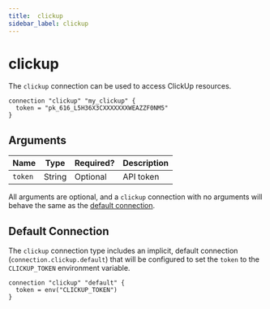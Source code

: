 ```yaml
---
title:  clickup
sidebar_label: clickup
---
```


# clickup

The `clickup` connection can be used to access ClickUp resources.

```hcl
connection "clickup" "my_clickup" {
  token = "pk_616_L5H36X3CXXXXXXXWEAZZF0NM5"
}
```

## Arguments

| Name            | Type    | Required?| Description
|-----------------|---------|----------|-------------------
| `token`         |  String | Optional | API token

All arguments are optional, and a `clickup` connection with no arguments will behave the same as the [default connection](#default-connection).

## Default Connection

The `clickup` connection type includes an implicit, default connection (`connection.clickup.default`) that will be configured to set the `token` to the `CLICKUP_TOKEN` environment variable.

```hcl
connection "clickup" "default" {
  token = env("CLICKUP_TOKEN")
}
```

